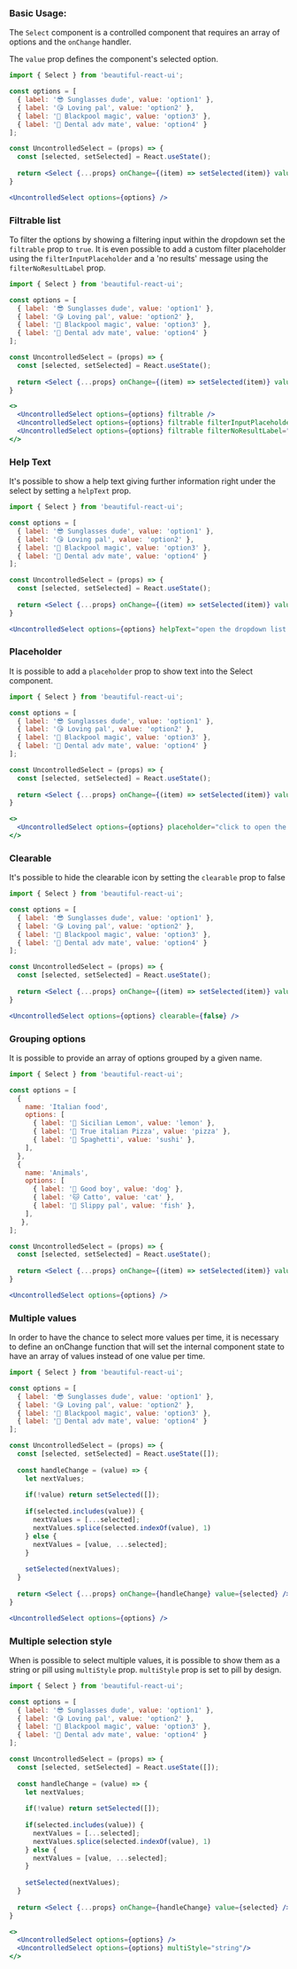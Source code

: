 ### Basic Usage:

The `Select` component is a controlled component that requires an array of options and the `onChange` handler.

The `value` prop defines the component's selected option.

```jsx
import { Select } from 'beautiful-react-ui';

const options = [
  { label: '😎 Sunglasses dude', value: 'option1' },
  { label: '😘 Loving pal', value: 'option2' },
  { label: '🖤 Blackpool magic', value: 'option3' },
  { label: '😬 Dental adv mate', value: 'option4' }
];

const UncontrolledSelect = (props) => {
  const [selected, setSelected] = React.useState();
    
  return <Select {...props} onChange={(item) => setSelected(item)} value={selected} />
}

<UncontrolledSelect options={options} />
```

### Filtrable list

To filter the options by showing a filtering input within the dropdown set the `filtrable` prop to `true`.
It is even possible to add a custom filter placeholder using the `filterInputPlaceholder` and a 'no results' message using the `filterNoResultLabel` prop.

```jsx
import { Select } from 'beautiful-react-ui';

const options = [
  { label: '😎 Sunglasses dude', value: 'option1' },
  { label: '😘 Loving pal', value: 'option2' },
  { label: '🖤 Blackpool magic', value: 'option3' },
  { label: '😬 Dental adv mate', value: 'option4' }
];

const UncontrolledSelect = (props) => {
  const [selected, setSelected] = React.useState();
    
  return <Select {...props} onChange={(item) => setSelected(item)} value={selected} />
}

<>
  <UncontrolledSelect options={options} filtrable />
  <UncontrolledSelect options={options} filtrable filterInputPlaceholder="custom filter placeholder" />
  <UncontrolledSelect options={options} filtrable filterNoResultLabel="no result found" />
</>
```

### Help Text

It's possible to show a help text giving further information right under the select
by setting a `helpText` prop.

```jsx
import { Select } from 'beautiful-react-ui';

const options = [
  { label: '😎 Sunglasses dude', value: 'option1' },
  { label: '😘 Loving pal', value: 'option2' },
  { label: '🖤 Blackpool magic', value: 'option3' },
  { label: '😬 Dental adv mate', value: 'option4' }
];

const UncontrolledSelect = (props) => {
  const [selected, setSelected] = React.useState();
    
  return <Select {...props} onChange={(item) => setSelected(item)} value={selected} />
}

<UncontrolledSelect options={options} helpText="open the dropdown list and select an option" />
```

### Placeholder

It is possible to add a `placeholder` prop to show text into the Select component.

```jsx
import { Select } from 'beautiful-react-ui';

const options = [
  { label: '😎 Sunglasses dude', value: 'option1' },
  { label: '😘 Loving pal', value: 'option2' },
  { label: '🖤 Blackpool magic', value: 'option3' },
  { label: '😬 Dental adv mate', value: 'option4' }
];

const UncontrolledSelect = (props) => {
  const [selected, setSelected] = React.useState();
    
  return <Select {...props} onChange={(item) => setSelected(item)} value={selected} />
}

<>
  <UncontrolledSelect options={options} placeholder="click to open the dropdown" />
</>
```

### Clearable

It's possible to hide the clearable icon by setting the `clearable` prop to false

```jsx
import { Select } from 'beautiful-react-ui';

const options = [
  { label: '😎 Sunglasses dude', value: 'option1' },
  { label: '😘 Loving pal', value: 'option2' },
  { label: '🖤 Blackpool magic', value: 'option3' },
  { label: '😬 Dental adv mate', value: 'option4' }
];

const UncontrolledSelect = (props) => {
  const [selected, setSelected] = React.useState();
    
  return <Select {...props} onChange={(item) => setSelected(item)} value={selected} />
}

<UncontrolledSelect options={options} clearable={false} />
```

### Grouping options

It is possible to provide an array of options grouped by a given name. 

```jsx
import { Select } from 'beautiful-react-ui';

const options = [
  {
    name: 'Italian food', 
    options: [
      { label: '🍋 Sicilian Lemon', value: 'lemon' },
      { label: '🍕 True italian Pizza', value: 'pizza' },
      { label: '🍝 Spaghetti', value: 'sushi' },
    ],
  },
  {
    name: 'Animals', 
    options: [
      { label: '🐶 Good boy', value: 'dog' },
      { label: '🐱 Catto', value: 'cat' },
      { label: '🐠 Slippy pal', value: 'fish' },
    ],
   },
];

const UncontrolledSelect = (props) => {
  const [selected, setSelected] = React.useState();
    
  return <Select {...props} onChange={(item) => setSelected(item)} value={selected} />
}

<UncontrolledSelect options={options} />
```

### Multiple values
In order to have the chance to select more values per time, it is necessary to define an onChange function that will set the internal component state to have an array of values instead of one value per time.

```jsx
import { Select } from 'beautiful-react-ui';

const options = [
  { label: '😎 Sunglasses dude', value: 'option1' },
  { label: '😘 Loving pal', value: 'option2' },
  { label: '🖤 Blackpool magic', value: 'option3' },
  { label: '😬 Dental adv mate', value: 'option4' }
];

const UncontrolledSelect = (props) => {
  const [selected, setSelected] = React.useState([]);
    
  const handleChange = (value) => {
    let nextValues;
    
    if(!value) return setSelected([]);  
  
    if(selected.includes(value)) {
      nextValues = [...selected]; 
      nextValues.splice(selected.indexOf(value), 1)
    } else {
      nextValues = [value, ...selected];
    }
    
    setSelected(nextValues);
  }
    
  return <Select {...props} onChange={handleChange} value={selected} />
}

<UncontrolledSelect options={options} />
```

### Multiple selection style

When is possible to select multiple values, it is possible to show them as a string or pill using `multiStyle` prop.
`multiStyle` prop is set to pill by design.

```jsx
import { Select } from 'beautiful-react-ui';

const options = [
  { label: '😎 Sunglasses dude', value: 'option1' },
  { label: '😘 Loving pal', value: 'option2' },
  { label: '🖤 Blackpool magic', value: 'option3' },
  { label: '😬 Dental adv mate', value: 'option4' }
];

const UncontrolledSelect = (props) => {
  const [selected, setSelected] = React.useState([]);
    
  const handleChange = (value) => {
    let nextValues;
    
    if(!value) return setSelected([]);  
  
    if(selected.includes(value)) {
      nextValues = [...selected]; 
      nextValues.splice(selected.indexOf(value), 1)
    } else {
      nextValues = [value, ...selected];
    }
    
    setSelected(nextValues);
  }
    
  return <Select {...props} onChange={handleChange} value={selected} />
}

<>
  <UncontrolledSelect options={options} />
  <UncontrolledSelect options={options} multiStyle="string"/>
</>
```
